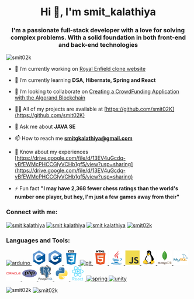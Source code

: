 <h1 align="center">Hi 👋, I'm smit_kalathiya</h1>
<h3 align="center">I'm a passionate full-stack developer with a love for solving complex problems. With a solid foundation in both front-end and back-end technologies</h3>

<p align="left"> <img src="https://komarev.com/ghpvc/?username=smit02k&label=Profile%20views&color=0e75b6&style=flat" alt="smit02k" /> </p>

- 🔭 I’m currently working on [Royal Enfield clone website](https://www.royalenfield.com/in/en/home/)

- 🌱 I’m currently learning **DSA, Hibernate, Spring and React**

- 👯 I’m looking to collaborate on [Creating a CrowdFunding Application with the Algorand Blockchain](https://developer.algorand.org/solutions/creating-crowdfunding-application-algorand-blockchain/)

- 👨‍💻 All of my projects are available at [https://github.com/smit02K](https://github.com/smit02K)

- 💬 Ask me about **JAVA SE**

- 📫 How to reach me **smitgkalathiya@gmail.com**

- 📄 Know about my experiences [https://drive.google.com/file/d/13EV4uGcdq-vBfEWMcPHCCGlyVCHb1gf5/view?usp=sharing](https://drive.google.com/file/d/13EV4uGcdq-vBfEWMcPHCCGlyVCHb1gf5/view?usp=sharing)

- ⚡ Fun fact **"I may have 2,368 fewer chess ratings than the world's number one player, but hey, I'm just a few games away from their"**

<h3 align="left">Connect with me:</h3>
<p align="left">
<a href="https://linkedin.com/in/smit kalathiya" target="blank"><img align="center" src="https://raw.githubusercontent.com/rahuldkjain/github-profile-readme-generator/master/src/images/icons/Social/linked-in-alt.svg" alt="smit kalathiya" height="30" width="40" /></a>
<a href="https://fb.com/smit kalathiya" target="blank"><img align="center" src="https://raw.githubusercontent.com/rahuldkjain/github-profile-readme-generator/master/src/images/icons/Social/facebook.svg" alt="smit kalathiya" height="30" width="40" /></a>
<a href="https://instagram.com/smit kalathiya" target="blank"><img align="center" src="https://raw.githubusercontent.com/rahuldkjain/github-profile-readme-generator/master/src/images/icons/Social/instagram.svg" alt="smit kalathiya" height="30" width="40" /></a>
<a href="https://auth.geeksforgeeks.org/user/smit02k" target="blank"><img align="center" src="https://raw.githubusercontent.com/rahuldkjain/github-profile-readme-generator/master/src/images/icons/Social/geeks-for-geeks.svg" alt="smit02k" height="30" width="40" /></a>
</p>

<h3 align="left">Languages and Tools:</h3>
<p align="left"> <a href="https://www.arduino.cc/" target="_blank" rel="noreferrer"> 
<img src="https://cdn.worldvectorlogo.com/logos/arduino-1.svg" alt="arduino" width="40" height="40"/> </a> 
<a href="https://www.cprogramming.com/" target="_blank" rel="noreferrer"> 
<img src="https://raw.githubusercontent.com/devicons/devicon/master/icons/c/c-original.svg" alt="c" width="40" height="40"/> </a> 
<a href="https://www.w3schools.com/cpp/" target="_blank" rel="noreferrer"> 
<img src="https://raw.githubusercontent.com/devicons/devicon/master/icons/cplusplus/cplusplus-original.svg" alt="cplusplus" width="40" height="40"/> </a> 
<a href="https://www.w3schools.com/css/" target="_blank" rel="noreferrer"> 
<img src="https://raw.githubusercontent.com/devicons/devicon/master/icons/css3/css3-original-wordmark.svg" alt="css3" width="40" height="40"/> </a> <a href="https://git-scm.com/" target="_blank" rel="noreferrer"> 
<img src="https://www.vectorlogo.zone/logos/git-scm/git-scm-icon.svg" alt="git" width="40" height="40"/> </a> 
<a href="https://www.w3.org/html/" target="_blank" rel="noreferrer"> <img src="https://raw.githubusercontent.com/devicons/devicon/master/icons/html5/html5-original-wordmark.svg" alt="html5" width="40" height="40"/> </a> 
<a href="https://www.java.com" target="_blank" rel="noreferrer"> 
<img src="https://raw.githubusercontent.com/devicons/devicon/master/icons/java/java-original.svg" alt="java" width="40" height="40"/> </a> 
<a href="https://developer.mozilla.org/en-US/docs/Web/JavaScript" target="_blank" rel="noreferrer"> 
<img src="https://raw.githubusercontent.com/devicons/devicon/master/icons/javascript/javascript-original.svg" alt="javascript" width="40" height="40"/> </a> 
<a href="https://www.linux.org/" target="_blank" rel="noreferrer"> 
<img src="https://raw.githubusercontent.com/devicons/devicon/master/icons/linux/linux-original.svg" alt="linux" width="40" height="40"/> </a> 
<a href="https://www.mongodb.com/" target="_blank" rel="noreferrer"> 
<img src="https://raw.githubusercontent.com/devicons/devicon/master/icons/mongodb/mongodb-original-wordmark.svg" alt="mongodb" width="40" height="40"/> </a> 
<a href="https://www.mysql.com/" target="_blank" rel="noreferrer"> 
<img src="https://raw.githubusercontent.com/devicons/devicon/master/icons/mysql/mysql-original-wordmark.svg" alt="mysql" width="40" height="40"/> </a> 
<a href="https://www.oracle.com/" target="_blank" rel="noreferrer"> 
<img src="https://raw.githubusercontent.com/devicons/devicon/master/icons/oracle/oracle-original.svg" alt="oracle" width="40" height="40"/> </a> 
<a href="https://www.php.net" target="_blank" rel="noreferrer"> 
<img src="https://raw.githubusercontent.com/devicons/devicon/master/icons/php/php-original.svg" alt="php" width="40" height="40"/> </a> 
<a href="https://www.postgresql.org" target="_blank" rel="noreferrer"> 
<img src="https://raw.githubusercontent.com/devicons/devicon/master/icons/postgresql/postgresql-original-wordmark.svg" alt="postgresql" width="40" height="40"/> </a>
<a href="https://www.python.org" target="_blank" rel="noreferrer"> 
<img src="https://raw.githubusercontent.com/devicons/devicon/master/icons/python/python-original.svg" alt="python" width="40" height="40"/> </a> 
<a href="https://reactjs.org/" target="_blank" rel="noreferrer"> 
<img src="https://raw.githubusercontent.com/devicons/devicon/master/icons/react/react-original-wordmark.svg" alt="react" width="40" height="40"/> </a> 
<a href="https://spring.io/" target="_blank" rel="noreferrer"> 
<img src="https://www.vectorlogo.zone/logos/springio/springio-icon.svg" alt="spring" width="40" height="40"/> </a> 
<a href="https://unity.com/" target="_blank" rel="noreferrer"> 
<img src="https://www.vectorlogo.zone/logos/unity3d/unity3d-icon.svg" alt="unity" width="40" height="40"/> </a> </p>
<p><img align="left" src="https://github-readme-stats.vercel.app/api/top-langs?username=smit02k&show_icons=true&locale=en&layout=compact" alt="smit02k" /></p>

<p>&nbsp;<img align="center" src="https://github-readme-stats.vercel.app/api?username=smit02k&show_icons=true&locale=en" alt="smit02k" /></p>
